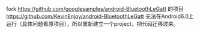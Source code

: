 
fork
    https://github.com/googlesamples/android-BluetoothLeGatt
的项目
    https://github.com/KevinEnjoy/android-BluetoothLeGatt
无法在Android6.0上运行（具体问题看原项目），所以重新建立一个project，把代码迁移过来。
